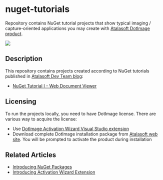 # nuget-tutorials
Repository contains NuGet tutorial projects that show typical imaging / capture-oriented applications you may create with [Atalasoft DotImage product](https://www.atalasoft.com/Products/DotImage).

![](https://atalasoft.visualstudio.com/_apis/public/build/definitions/789e0a22-6f04-4fac-91a5-ccc70df2a1f1/2/badge)

## Description
This repository contains projects created according to NuGet tutorials published in [Atalasoft Dev Team blog](http://atalasoft.github.io/):

 - [NuGet Tutorial I - Web Document Viewer](http://atalasoft.github.io/2016/06/21/nuget-tutorial-wdv/)

## Licensing
To run the projects locally, you need to have DotImage license. There are various way to acquire the license:

 - Use [DotImage Activation Wizard Visual Studio extension](https://visualstudiogallery.msdn.microsoft.com/88ff07c9-fe68-48bd-bfdc-3fbc8a0ec1db)
 - Download complete DotImage installation package from [Atalasoft web site](https://atalasoft.com). You will be prompted to activate the product during installation

## Related Articles

 - [Introducing NuGet Packages](http://atalasoft.github.io/2016/05/03/introducing-nuget/)
 - [Introducing Activation Wizard Extension](http://atalasoft.github.io/2016/05/14/introducing-activation-wizard-extension/) 
